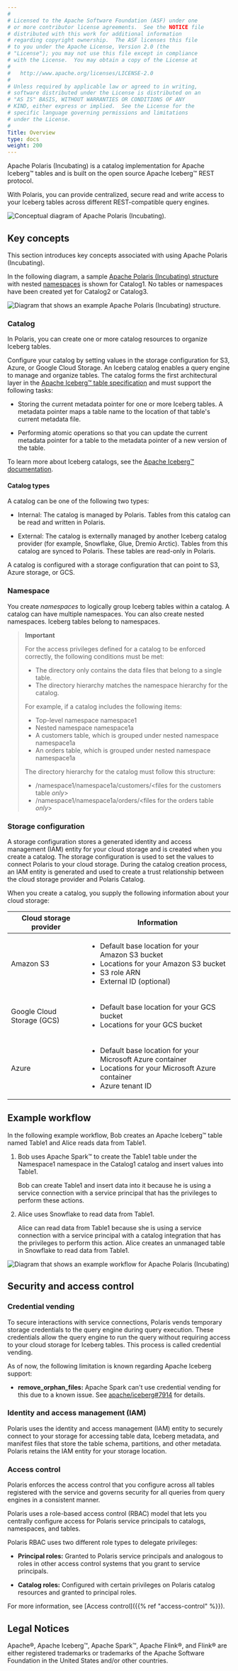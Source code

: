 ```yaml
---
#
# Licensed to the Apache Software Foundation (ASF) under one
# or more contributor license agreements.  See the NOTICE file
# distributed with this work for additional information
# regarding copyright ownership.  The ASF licenses this file
# to you under the Apache License, Version 2.0 (the
# "License"); you may not use this file except in compliance
# with the License.  You may obtain a copy of the License at
#
#   http://www.apache.org/licenses/LICENSE-2.0
#
# Unless required by applicable law or agreed to in writing,
# software distributed under the License is distributed on an
# "AS IS" BASIS, WITHOUT WARRANTIES OR CONDITIONS OF ANY
# KIND, either express or implied.  See the License for the
# specific language governing permissions and limitations
# under the License.
#
Title: Overview
type: docs
weight: 200
---
```


Apache Polaris (Incubating) is a catalog implementation for Apache Iceberg&trade; tables and is built on the open source Apache Iceberg&trade; REST protocol.

With Polaris, you can provide centralized, secure read and write access to your Iceberg tables across different REST-compatible query engines.

![Conceptual diagram of Apache Polaris (Incubating).](/img/overview.svg "Apache Polaris (Incubating) overview")

## Key concepts

This section introduces key concepts associated with using Apache Polaris (Incubating).

In the following diagram, a sample [Apache Polaris (Incubating) structure](#catalog) with nested [namespaces](#namespace) is shown for Catalog1. No tables
or namespaces have been created yet for Catalog2 or Catalog3.

![Diagram that shows an example Apache Polaris (Incubating) structure.](/img/sample-catalog-structure.svg "Sample Apache Polaris (Incubating) structure")

### Catalog

In Polaris, you can create one or more catalog resources to organize Iceberg tables.

Configure your catalog by setting values in the storage configuration for S3, Azure, or Google Cloud Storage. An Iceberg catalog enables a
query engine to manage and organize tables. The catalog forms the first architectural layer in the [Apache Iceberg&trade; table specification](https://iceberg.apache.org/spec/#overview) and must support the following tasks:

- Storing the current metadata pointer for one or more Iceberg tables. A metadata pointer maps a table name to the location of that table's
    current metadata file.

- Performing atomic operations so that you can update the current metadata pointer for a table to the metadata pointer of a new version of
  the table.

To learn more about Iceberg catalogs, see the [Apache Iceberg&trade; documentation](https://iceberg.apache.org/concepts/catalog/).

#### Catalog types

A catalog can be one of the following two types:

- Internal: The catalog is managed by Polaris. Tables from this catalog can be read and written in Polaris.

- External: The catalog is externally managed by another Iceberg catalog provider (for example, Snowflake, Glue, Dremio Arctic). Tables from 
  this catalog are synced to Polaris. These tables are read-only in Polaris.

A catalog is configured with a storage configuration that can point to S3, Azure storage, or GCS.

### Namespace

You create *namespaces* to logically group Iceberg tables within a catalog. A catalog can have multiple namespaces. You can also create
nested namespaces. Iceberg tables belong to namespaces.

> **Important**
>
> For the access privileges defined for a catalog to be enforced correctly, the following conditions must be met:
>
> - The directory only contains the data files that belong to a single table.
> - The directory hierarchy matches the namespace hierarchy for the catalog.
>
> For example, if a catalog includes the following items:
>
> - Top-level namespace namespace1
> - Nested namespace namespace1a
> - A customers table, which is grouped under nested namespace namespace1a
> - An orders table, which is grouped under nested namespace namespace1a
>
> The directory hierarchy for the catalog must follow this structure:
>
> - /namespace1/namespace1a/customers/<files for the customers table *only*>
> - /namespace1/namespace1a/orders/<files for the orders table *only*>

### Storage configuration

A storage configuration stores a generated identity and access management (IAM) entity for your cloud storage and is created
when you create a catalog. The storage configuration is used to set the values to connect Polaris to your cloud storage. During the
catalog creation process, an IAM entity is generated and used to create a trust relationship between the cloud storage provider and Polaris
Catalog.

When you create a catalog, you supply the following information about your cloud storage:

| Cloud storage provider | Information |
| -----------------------| ----------- |
| Amazon S3 | <ul><li>Default base location for your Amazon S3 bucket</li><li>Locations for your Amazon S3 bucket</li><li>S3 role ARN</li><li>External ID (optional)</li></ul> |
| Google Cloud Storage (GCS) | <ul><li>Default base location for your GCS bucket</li><li>Locations for your GCS bucket</li></ul> |
| Azure | <ul><li>Default base location for your Microsoft Azure container</li><li>Locations for your Microsoft Azure container</li><li>Azure tenant ID</li></ul> |

## Example workflow

In the following example workflow, Bob creates an Apache Iceberg&trade; table named Table1 and Alice reads data from Table1.

1.  Bob uses Apache Spark&trade; to create the Table1 table under the
    Namespace1 namespace in the Catalog1 catalog and insert values into
    Table1.

    Bob can create Table1 and insert data into it because he is using a
    service connection with a service principal that has
    the privileges to perform these actions.

2.  Alice uses Snowflake to read data from Table1.

    Alice can read data from Table1 because she is using a service
    connection with a service principal with a catalog integration that
    has the privileges to perform this action. Alice
    creates an unmanaged table in Snowflake to read data from Table1.

![Diagram that shows an example workflow for Apache Polaris (Incubating)](/img/example-workflow.svg "Example workflow for Apache Polaris (Incubating)")

## Security and access control

### Credential vending

To secure interactions with service connections, Polaris vends temporary storage credentials to the query engine during query
execution. These credentials allow the query engine to run the query without requiring access to your cloud storage for
Iceberg tables. This process is called credential vending.

As of now, the following limitation is known regarding Apache Iceberg support:

- **remove_orphan_files:** Apache Spark can't use credential vending
  for this due to a known issue. See [apache/iceberg#7914](https://github.com/apache/iceberg/pull/7914) for details.

### Identity and access management (IAM)

Polaris uses the identity and access management (IAM) entity to securely connect to your storage for accessing table data, Iceberg
metadata, and manifest files that store the table schema, partitions, and other metadata. Polaris retains the IAM entity for your
storage location.

### Access control

Polaris enforces the access control that you configure across all tables registered with the service and governs security for all
queries from query engines in a consistent manner.

Polaris uses a role-based access control (RBAC) model that lets you centrally configure access for Polaris service principals to catalogs,
namespaces, and tables.

Polaris RBAC uses two different role types to delegate privileges:

- **Principal roles:** Granted to Polaris service principals and
  analogous to roles in other access control systems that you grant to
  service principals.

- **Catalog roles:** Configured with certain privileges on Polaris
  catalog resources and granted to principal roles.

For more information, see [Access control]({{% ref "access-control" %}}).

## Legal Notices

Apache&reg;, Apache Iceberg&trade;, Apache Spark&trade;, Apache Flink&reg;, and Flink&reg; are either registered trademarks or trademarks of the Apache Software Foundation in the United States and/or other countries.
